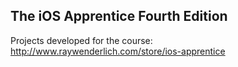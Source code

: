 ## The iOS Apprentice Fourth Edition

Projects developed for the course: http://www.raywenderlich.com/store/ios-apprentice
